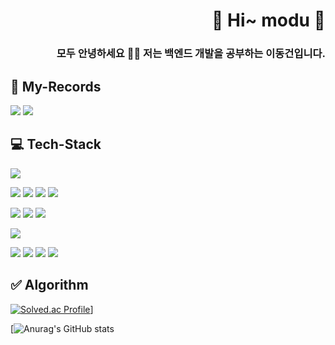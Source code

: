 <div align="right">

# 👋 Hi~ modu 👋
###  모두 안녕하세요 🙇‍♂️ 저는 백엔드 개발을 공부하는 이동건입니다.  



</div>  

## 📜 My-Records
<a href="https://transparent-mind-43e.notion.site/Himodu-f03395636bbc4b4da128ee8da1c55039?pvs=74"><img src="https://img.shields.io/badge/Notion-000000?style=for-the-badge&logo=Notion&logoColor=white"></a>
<a href="https://himodu-tech.tistory.com/"><img src="https://img.shields.io/badge/Tistory-000000?style=for-the-badge&logo=Tistory&logoColor=white"></a>
## 💻 Tech-Stack

<div>
 <img src="https://img.shields.io/badge/Python-3776AB?style=for-the-badge&logo=Python&logoColor=white"> </p>
<img src="https://img.shields.io/badge/JAVA-007396?style=for-the-badge&logo=java&logoColor=white">
 <img src="https://img.shields.io/badge/Spring-6DB33F?style=for-the-badge&logo=Spring&logoColor=white">
<img src="https://img.shields.io/badge/Spring Boot-6DB33F?style=for-the-badge&logo=Spring Boot&logoColor=white">
<img src="https://img.shields.io/badge/JPA-6DB33F?style=for-the-badge&logo=JPA&logoColor=white"> </p>
<img src="https://img.shields.io/badge/TypeScript-3178C6?style=for-the-badge&logo=TypeScript&logoColor=white">
<img src="https://img.shields.io/badge/NestJS-E0234E?style=for-the-badge&logo=NestJS&logoColor=white">
<img src="https://img.shields.io/badge/Prisma-2D3748?style=for-the-badge&logo=Prisma&logoColor=white"> </p>
 <img src="https://img.shields.io/badge/mysql-4479A1?style=for-the-badge&logo=mysql&logoColor=white"> </p>
   <img src="https://img.shields.io/badge/Docker-2496ED?style=for-the-badge&logo=Docker&logoColor=white">
 <img src="https://img.shields.io/badge/Amazon EC2-FF9900?style=for-the-badge&logo=Amazon EC2&logoColor=white">
  <img src="https://img.shields.io/badge/GitHub Actions-2088FF?style=for-the-badge&logo=GitHub Actions&logoColor=white">
  <img src="https://img.shields.io/badge/NGINX-009639?style=for-the-badge&logo=NGINX&logoColor=white">
</div>

## ✅ Algorithm
[![Solved.ac Profile](http://mazassumnida.wtf/api/v2/generate_badge?boj=himodu0828)](https://solved.ac/himodu0828/)]

[![Anurag's GitHub stats](https://github-readme-stats.vercel.app/api?username=himodu&show_icons=true&theme=dark)

<!--
**himodu/himodu** is a ✨ _special_ ✨ repository because its `README.md` (this file) appears on your GitHub profile.

Here are some ideas to get you started:

- 🔭 I’m currently working on ...
- 🌱 I’m currently learning ...
- 👯 I’m looking to collaborate on ...
- 🤔 I’m looking for help with ...
- 💬 Ask me about ...
- 📫 How to reach me: ...
- 😄 Pronouns: ...
- ⚡ Fun fact: ...
-->
